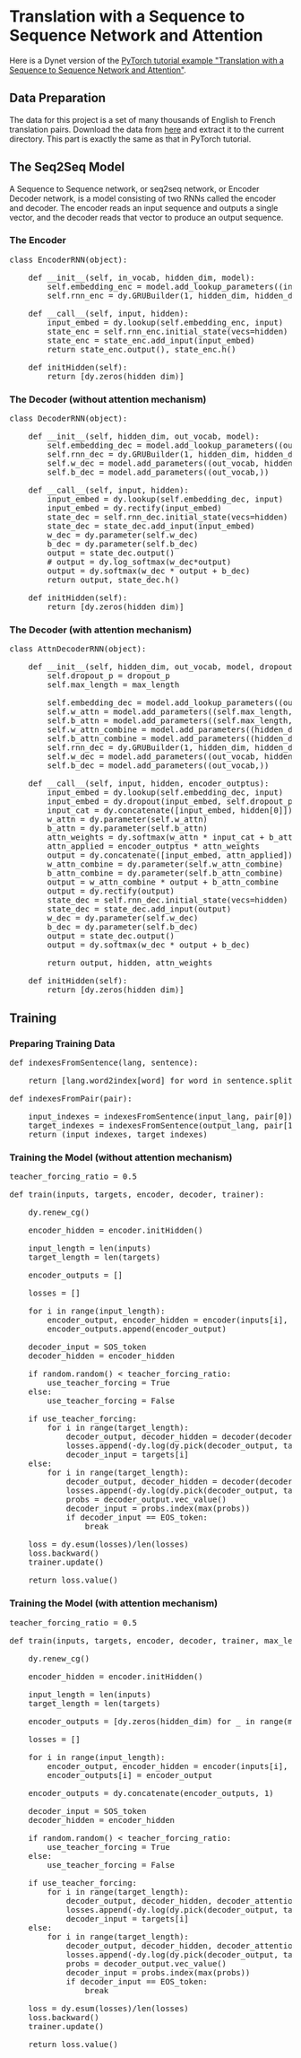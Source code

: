 # Translation with a Sequence to Sequence Network and Attention

Here is a Dynet version of the [PyTorch tutorial example "Translation with a Sequence to Sequence Network and Attention"](https://pytorch.org/tutorials/intermediate/seq2seq_translation_tutorial.html).

## Data Preparation 

The data for this project is a set of many thousands of English to French translation pairs. Download the data from [here](https://download.pytorch.org/tutorial/data.zip) and extract it to the current directory. This part is exactly the same as that in PyTorch tutorial.

## The Seq2Seq Model

A Sequence to Sequence network, or seq2seq network, or Encoder Decoder network, is a model consisting of two RNNs called the encoder and decoder. The encoder reads an input sequence and outputs a single vector, and the decoder reads that vector to produce an output sequence.

### The Encoder

<pre>
class EncoderRNN(object):

    def __init__(self, in_vocab, hidden_dim, model):
        self.embedding_enc = model.add_lookup_parameters((in_vocab, hidden_dim))
        self.rnn_enc = dy.GRUBuilder(1, hidden_dim, hidden_dim, model)

    def __call__(self, input, hidden):
        input_embed = dy.lookup(self.embedding_enc, input)
        state_enc = self.rnn_enc.initial_state(vecs=hidden)
        state_enc = state_enc.add_input(input_embed)
        return state_enc.output(), state_enc.h()

    def initHidden(self):
        return [dy.zeros(hidden_dim)]
</pre>

### The Decoder (without attention mechanism)

<pre>
class DecoderRNN(object):

    def __init__(self, hidden_dim, out_vocab, model):
        self.embedding_dec = model.add_lookup_parameters((out_vocab, hidden_dim))
        self.rnn_dec = dy.GRUBuilder(1, hidden_dim, hidden_dim, model)
        self.w_dec = model.add_parameters((out_vocab, hidden_dim))
        self.b_dec = model.add_parameters((out_vocab,))

    def __call__(self, input, hidden):
        input_embed = dy.lookup(self.embedding_dec, input)
        input_embed = dy.rectify(input_embed)
        state_dec = self.rnn_dec.initial_state(vecs=hidden)
        state_dec = state_dec.add_input(input_embed)
        w_dec = dy.parameter(self.w_dec)
        b_dec = dy.parameter(self.b_dec)
        output = state_dec.output()
        # output = dy.log_softmax(w_dec*output)
        output = dy.softmax(w_dec * output + b_dec)
        return output, state_dec.h()

    def initHidden(self):
        return [dy.zeros(hidden_dim)]
</pre>

### The Decoder (with attention mechanism)

<pre>
class AttnDecoderRNN(object):

    def __init__(self, hidden_dim, out_vocab, model, dropout_p=0.1, max_length=MAX_LENGTH):
        self.dropout_p = dropout_p
        self.max_length = max_length

        self.embedding_dec = model.add_lookup_parameters((out_vocab, hidden_dim))
        self.w_attn = model.add_parameters((self.max_length, hidden_dim * 2))
        self.b_attn = model.add_parameters((self.max_length,))
        self.w_attn_combine = model.add_parameters((hidden_dim, hidden_dim * 2))
        self.b_attn_combine = model.add_parameters((hidden_dim,))
        self.rnn_dec = dy.GRUBuilder(1, hidden_dim, hidden_dim, model)
        self.w_dec = model.add_parameters((out_vocab, hidden_dim))
        self.b_dec = model.add_parameters((out_vocab,))

    def __call__(self, input, hidden, encoder_outptus):
        input_embed = dy.lookup(self.embedding_dec, input)
        input_embed = dy.dropout(input_embed, self.dropout_p)
        input_cat = dy.concatenate([input_embed, hidden[0]])
        w_attn = dy.parameter(self.w_attn)
        b_attn = dy.parameter(self.b_attn)
        attn_weights = dy.softmax(w_attn * input_cat + b_attn)
        attn_applied = encoder_outptus * attn_weights
        output = dy.concatenate([input_embed, attn_applied])
        w_attn_combine = dy.parameter(self.w_attn_combine)
        b_attn_combine = dy.parameter(self.b_attn_combine)
        output = w_attn_combine * output + b_attn_combine
        output = dy.rectify(output)
        state_dec = self.rnn_dec.initial_state(vecs=hidden)
        state_dec = state_dec.add_input(output)
        w_dec = dy.parameter(self.w_dec)
        b_dec = dy.parameter(self.b_dec)
        output = state_dec.output()
        output = dy.softmax(w_dec * output + b_dec)

        return output, hidden, attn_weights

    def initHidden(self):
        return [dy.zeros(hidden_dim)]
</pre>

## Training

### Preparing Training Data

<pre>
def indexesFromSentence(lang, sentence):

    return [lang.word2index[word] for word in sentence.split(" ")]

def indexesFromPair(pair):

    input_indexes = indexesFromSentence(input_lang, pair[0])
    target_indexes = indexesFromSentence(output_lang, pair[1])
    return (input_indexes, target_indexes)
</pre>

### Training the Model (without attention mechanism)

<pre>
teacher_forcing_ratio = 0.5

def train(inputs, targets, encoder, decoder, trainer):

    dy.renew_cg()

    encoder_hidden = encoder.initHidden()

    input_length = len(inputs)
    target_length = len(targets)

    encoder_outputs = []

    losses = []

    for i in range(input_length):
        encoder_output, encoder_hidden = encoder(inputs[i], encoder_hidden)
        encoder_outputs.append(encoder_output)

    decoder_input = SOS_token
    decoder_hidden = encoder_hidden

    if random.random() < teacher_forcing_ratio:
        use_teacher_forcing = True
    else:
        use_teacher_forcing = False

    if use_teacher_forcing:
        for i in range(target_length):
            decoder_output, decoder_hidden = decoder(decoder_input, decoder_hidden)
            losses.append(-dy.log(dy.pick(decoder_output, targets[i])))
            decoder_input = targets[i]
    else:
        for i in range(target_length):
            decoder_output, decoder_hidden = decoder(decoder_input, decoder_hidden)
            losses.append(-dy.log(dy.pick(decoder_output, targets[i])))
            probs = decoder_output.vec_value()
            decoder_input = probs.index(max(probs))
            if decoder_input == EOS_token:
                break

    loss = dy.esum(losses)/len(losses)
    loss.backward()
    trainer.update()

    return loss.value()
</pre>

### Training the Model (with attention mechanism)

<pre>
teacher_forcing_ratio = 0.5

def train(inputs, targets, encoder, decoder, trainer, max_length=MAX_LENGTH):

    dy.renew_cg()

    encoder_hidden = encoder.initHidden()

    input_length = len(inputs)
    target_length = len(targets)

    encoder_outputs = [dy.zeros(hidden_dim) for _ in range(max_length)]

    losses = []

    for i in range(input_length):
        encoder_output, encoder_hidden = encoder(inputs[i], encoder_hidden)
        encoder_outputs[i] = encoder_output

    encoder_outputs = dy.concatenate(encoder_outputs, 1)

    decoder_input = SOS_token
    decoder_hidden = encoder_hidden

    if random.random() < teacher_forcing_ratio:
        use_teacher_forcing = True
    else:
        use_teacher_forcing = False

    if use_teacher_forcing:
        for i in range(target_length):
            decoder_output, decoder_hidden, decoder_attention = decoder(decoder_input, decoder_hidden, encoder_outputs)
            losses.append(-dy.log(dy.pick(decoder_output, targets[i])))
            decoder_input = targets[i]
    else:
        for i in range(target_length):
            decoder_output, decoder_hidden, decoder_attention = decoder(decoder_input, decoder_hidden, encoder_outputs)
            losses.append(-dy.log(dy.pick(decoder_output, targets[i])))
            probs = decoder_output.vec_value()
            decoder_input = probs.index(max(probs))
            if decoder_input == EOS_token:
                break

    loss = dy.esum(losses)/len(losses)
    loss.backward()
    trainer.update()

    return loss.value()
</pre>
